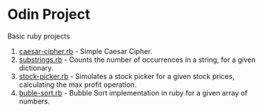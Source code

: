 # Odin Project

Basic ruby projects

1. [caesar-cipher.rb](./caesar-cipher.rb) - Simple Caesar Cipher.
2. [substrings.rb](./substrings.rb) - Counts the number of occurrences in a string, for a given dictionary.
3. [stock-picker.rb](./stock-picker.rb) - Simulates a stock picker for a given stock prices, calculating the max profit operation.
4. [buble-sort.rb](./bubble-sort.rb) - Bubble Sort implementation in ruby for a given array of numbers.
